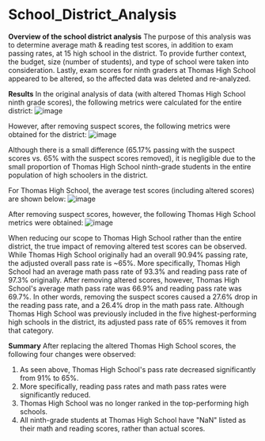 # School_District_Analysis

**Overview of the school district analysis**
The purpose of this analysis was to determine average math & reading test scores, in addition to exam passing rates, at 15 high school in the district.  To provide further context, the budget, size (number of students), and type of school were taken into consideration.  Lastly, exam scores for ninth graders at Thomas High School appeared to be altered, so the affected data was deleted and re-analyzed.

**Results**
In the original analysis of data (with altered Thomas High School ninth grade scores), the following metrics were calculated for the entire district:
![image](https://user-images.githubusercontent.com/99574730/156948752-b702afca-6061-4035-b3d6-215e2ec4fc54.png)

However, after removing suspect scores, the following metrics were obtained for the district:
![image](https://user-images.githubusercontent.com/99574730/156948774-694072a1-0bbd-4285-8daa-1e211d7a1463.png)

Although there is a small difference (65.17% passing with the suspect scores vs. 65% with the suspect scores removed), it is negligible due to the small proportion of Thomas High School ninth-grade students in the entire population of high schoolers in the district.

For Thomas High School, the average test scores (including altered scores) are shown below:
![image](https://user-images.githubusercontent.com/99574730/156948006-b88246c0-3aaa-487a-9781-5de44b3e56af.png)

After removing suspect scores, however, the following Thomas High School metrics were obtained:
![image](https://user-images.githubusercontent.com/99574730/156948204-ff4e0b28-dc84-4d2a-b7bb-9dbd8e364815.png)


When reducing our scope to Thomas High School rather than the entire district, the true impact of removing altered test scores can be observed.  While Thomas High School originally had an overall 90.94% passing rate, the adjusted overall pass rate is ~65%.  More specifically, Thomas High School had an average math pass rate of 93.3% and reading pass rate of 97.3% originally.  After removing altered scores, however, Thomas High School's average math pass rate was 66.9% and reading pass rate was 69.7%.  In other words, removing the suspect scores caused a 27.6% drop in the reading pass rate, and a 26.4% drop in the math pass rate.  Although Thomas High School was previously included in the five highest-performing high schools in the district, its adjusted pass rate of 65% removes it from that category.

**Summary**
After replacing the altered Thomas High School scores, the following four changes were observed:
1. As seen above, Thomas High School's pass rate decreased significantly from 91% to 65%.
2. More specifically, reading pass rates and math pass rates were significantly reduced.
3. Thomas High School was no longer ranked in the top-performing high schools.
4. All ninth-grade students at Thomas High School have "NaN" listed as their math and reading scores, rather than actual scores.
